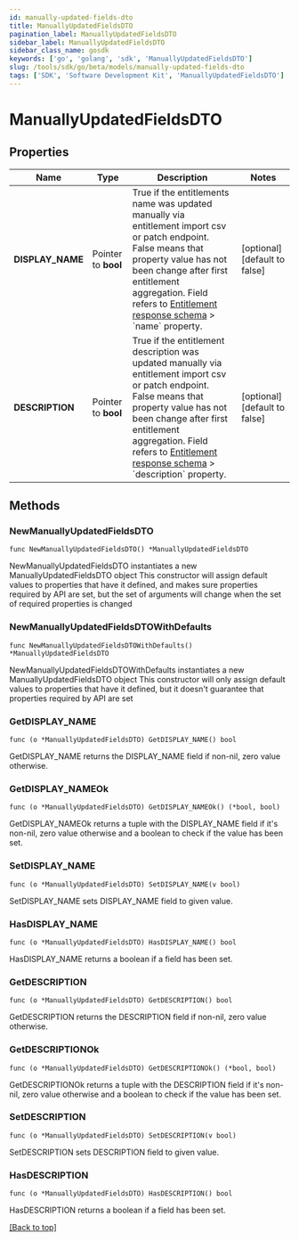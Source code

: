 ```yaml
---
id: manually-updated-fields-dto
title: ManuallyUpdatedFieldsDTO
pagination_label: ManuallyUpdatedFieldsDTO
sidebar_label: ManuallyUpdatedFieldsDTO
sidebar_class_name: gosdk
keywords: ['go', 'golang', 'sdk', 'ManuallyUpdatedFieldsDTO'] 
slug: /tools/sdk/go/beta/models/manually-updated-fields-dto
tags: ['SDK', 'Software Development Kit', 'ManuallyUpdatedFieldsDTO']
---
```


# ManuallyUpdatedFieldsDTO

## Properties

Name | Type | Description | Notes
------------ | ------------- | ------------- | -------------
**DISPLAY_NAME** | Pointer to **bool** | True if the entitlements name was updated manually via entitlement import csv or patch endpoint.  False means that property value has not been change after first entitlement aggregation. Field refers to [Entitlement response schema](https://developer.sailpoint.com/idn/api/beta/get-entitlement) &gt; &#x60;name&#x60; property. | [optional] [default to false]
**DESCRIPTION** | Pointer to **bool** | True if the entitlement description was updated manually via entitlement import csv or patch endpoint.  False means that property value has not been change after first entitlement aggregation. Field refers to [Entitlement response schema](https://developer.sailpoint.com/idn/api/beta/get-entitlement) &gt; &#x60;description&#x60; property. | [optional] [default to false]

## Methods

### NewManuallyUpdatedFieldsDTO

`func NewManuallyUpdatedFieldsDTO() *ManuallyUpdatedFieldsDTO`

NewManuallyUpdatedFieldsDTO instantiates a new ManuallyUpdatedFieldsDTO object
This constructor will assign default values to properties that have it defined,
and makes sure properties required by API are set, but the set of arguments
will change when the set of required properties is changed

### NewManuallyUpdatedFieldsDTOWithDefaults

`func NewManuallyUpdatedFieldsDTOWithDefaults() *ManuallyUpdatedFieldsDTO`

NewManuallyUpdatedFieldsDTOWithDefaults instantiates a new ManuallyUpdatedFieldsDTO object
This constructor will only assign default values to properties that have it defined,
but it doesn't guarantee that properties required by API are set

### GetDISPLAY_NAME

`func (o *ManuallyUpdatedFieldsDTO) GetDISPLAY_NAME() bool`

GetDISPLAY_NAME returns the DISPLAY_NAME field if non-nil, zero value otherwise.

### GetDISPLAY_NAMEOk

`func (o *ManuallyUpdatedFieldsDTO) GetDISPLAY_NAMEOk() (*bool, bool)`

GetDISPLAY_NAMEOk returns a tuple with the DISPLAY_NAME field if it's non-nil, zero value otherwise
and a boolean to check if the value has been set.

### SetDISPLAY_NAME

`func (o *ManuallyUpdatedFieldsDTO) SetDISPLAY_NAME(v bool)`

SetDISPLAY_NAME sets DISPLAY_NAME field to given value.

### HasDISPLAY_NAME

`func (o *ManuallyUpdatedFieldsDTO) HasDISPLAY_NAME() bool`

HasDISPLAY_NAME returns a boolean if a field has been set.

### GetDESCRIPTION

`func (o *ManuallyUpdatedFieldsDTO) GetDESCRIPTION() bool`

GetDESCRIPTION returns the DESCRIPTION field if non-nil, zero value otherwise.

### GetDESCRIPTIONOk

`func (o *ManuallyUpdatedFieldsDTO) GetDESCRIPTIONOk() (*bool, bool)`

GetDESCRIPTIONOk returns a tuple with the DESCRIPTION field if it's non-nil, zero value otherwise
and a boolean to check if the value has been set.

### SetDESCRIPTION

`func (o *ManuallyUpdatedFieldsDTO) SetDESCRIPTION(v bool)`

SetDESCRIPTION sets DESCRIPTION field to given value.

### HasDESCRIPTION

`func (o *ManuallyUpdatedFieldsDTO) HasDESCRIPTION() bool`

HasDESCRIPTION returns a boolean if a field has been set.


[[Back to top]](#) 


